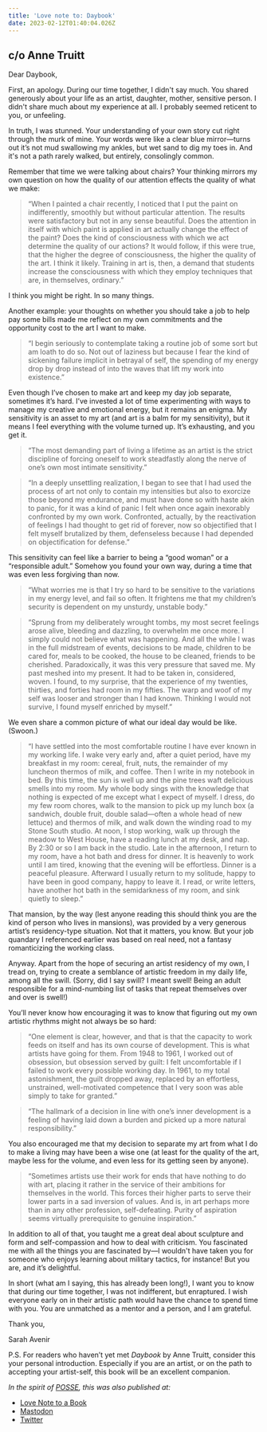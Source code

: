 ```yaml
---
title: 'Love note to: Daybook'
date: 2023-02-12T01:40:04.026Z
---
```


## c/o Anne Truitt

Dear Daybook,

First, an apology. During our time together, I didn't say much. You shared generously about your life as an artist, daughter, mother, sensitive person. I didn't share much about my experience at all. I probably seemed reticent to you, or unfeeling.

In truth, I was stunned. Your understanding of your own story cut right through the murk of mine. Your words were like a clear blue mirror—turns out it’s not mud swallowing my ankles, but wet sand to dig my toes in. And it's not a path rarely walked, but entirely, consolingly common.

Remember that time we were talking about chairs? Your thinking mirrors my own question on how the quality of our attention effects the quality of what we make:

> “When I painted a chair recently, I noticed that I put the paint on indifferently, smoothly but without particular attention. The results were satisfactory but not in any sense beautiful. Does the attention in itself with which paint is applied in art actually change the effect of the paint? Does the kind of consciousness with which we act determine the quality of our actions? It would follow, if this were true, that the higher the degree of consciousness, the higher the quality of the art. I think it likely. Training in art is, then, a demand that students increase the consciousness with which they employ techniques that are, in themselves, ordinary.”

I think you might be right. In so many things.

Another example: your thoughts on whether you should take a job to help pay some bills made me reflect on my own commitments and the opportunity cost to the art I want to make.

> “I begin seriously to contemplate taking a routine job of some sort but am loath to do so. Not out of laziness but because I fear the kind of sickening failure implicit in betrayal of self, the spending of my energy drop by drop instead of into the waves that lift my work into existence.”

Even though I’ve chosen to make art and keep my day job separate, sometimes it’s hard. I’ve invested a lot of time experimenting with ways to manage my creative and emotional energy, but it remains an enigma. My sensitivity is an asset to my art (and art is a balm for my sensitivity), but it means I feel everything with the volume turned up. It’s exhausting, and you get it.

> “The most demanding part of living a lifetime as an artist is the strict discipline of forcing oneself to work steadfastly along the nerve of one’s own most intimate sensitivity.”

> “In a deeply unsettling realization, I began to see that I had used the process of art not only to contain my intensities but also to exorcize those beyond my endurance, and must have done so with haste akin to panic, for it was a kind of panic I felt when once again inexorably confronted by my own work. Confronted, actually, by the reactivation of feelings I had thought to get rid of forever, now so objectified that I felt myself brutalized by them, defenseless because I had depended on objectification for defense.”

This sensitivity can feel like a barrier to being a “good woman” or a “responsible adult.” Somehow you found your own way, during a time that was even less forgiving than now.

> “What worries me is that I try so hard to be sensitive to the variations in my energy level, and fail so often. It frightens me that my children’s security is dependent on my unsturdy, unstable body.”

> “Sprung from my deliberately wrought tombs, my most secret feelings arose alive, bleeding and dazzling, to overwhelm me once more. I simply could not believe what was happening. And all the while I was in the full midstream of events, decisions to be made, children to be cared for, meals to be cooked, the house to be cleaned, friends to be cherished. Paradoxically, it was this very pressure that saved me. My past meshed into my present. It had to be taken in, considered, woven. I found, to my surprise, that the experience of my twenties, thirties, and forties had room in my fifties. The warp and woof of my self was looser and stronger than I had known. Thinking I would not survive, I found myself enriched by myself.”

We even share a common picture of what our ideal day would be like. (Swoon.)

> “I have settled into the most comfortable routine I have ever known in my working life. I wake very early and, after a quiet period, have my breakfast in my room: cereal, fruit, nuts, the remainder of my luncheon thermos of milk, and coffee. Then I write in my notebook in bed. By this time, the sun is well up and the pine trees waft delicious smells into my room. My whole body sings with the knowledge that nothing is expected of me except what I expect of myself. I dress, do my few room chores, walk to the mansion to pick up my lunch box (a sandwich, double fruit, double salad—often a whole head of new lettuce) and thermos of milk, and walk down the winding road to my Stone South studio. At noon, I stop working, walk up through the meadow to West House, have a reading lunch at my desk, and nap. By 2:30 or so I am back in the studio. Late in the afternoon, I return to my room, have a hot bath and dress for dinner. It is heavenly to work until I am tired, knowing that the evening will be effortless. Dinner is a peaceful pleasure. Afterward I usually return to my solitude, happy to have been in good company, happy to leave it. I read, or write letters, have another hot bath in the semidarkness of my room, and sink quietly to sleep.”

That mansion, by the way (lest anyone reading this should think you are the kind of person who lives in mansions), was provided by a very generous artist’s residency-type situation. Not that it matters, you know. But your job quandary I referenced earlier was based on real need, not a fantasy romanticizing the working class.

Anyway. Apart from the hope of securing an artist residency of my own, I tread on, trying to create a semblance of artistic freedom in my daily life, among all the swill. (Sorry, did I say swill? I meant swell! Being an adult responsible for a mind-numbing list of tasks that repeat themselves over and over is swell!)

You’ll never know how encouraging it was to know that figuring out my own artistic rhythms might not always be so hard:

> “One element is clear, however, and that is that the capacity to work feeds on itself and has its own course of development. This is what artists have going for them. From 1948 to 1961, I worked out of obsession, but obsession served by guilt: I felt uncomfortable if I failed to work every possible working day. In 1961, to my total astonishment, the guilt dropped away, replaced by an effortless, unstrained, well-motivated competence that I very soon was able simply to take for granted.”

> “The hallmark of a decision in line with one’s inner development is a feeling of having laid down a burden and picked up a more natural responsibility.”

You also encouraged me that my decision to separate my art from what I do to make a living may have been a wise one (at least for the quality of the art, maybe less for the volume, and even less for its getting seen by anyone).

> “Sometimes artists use their work for ends that have nothing to do with art, placing it rather in the service of their ambitions for themselves in the world. This forces their higher parts to serve their lower parts in a sad inversion of values. And is, in art perhaps more than in any other profession, self-defeating. Purity of aspiration seems virtually prerequisite to genuine inspiration.”

In addition to all of that, you taught me a great deal about sculpture and form and self-compassion and how to deal with criticism. You fascinated me with all the things you are fascinated by—I wouldn't have taken you for someone who enjoys learning about military tactics, for instance! But you are, and it’s delightful.

In short (what am I saying, this has already been long!), I want you to know that during our time together, I was not indifferent, but enraptured. I wish everyone early on in their artistic path would have the chance to spend time with you. You are unmatched as a mentor and a person, and I am grateful.

Thank you,

Sarah Avenir

P.S. For readers who haven’t yet met *Daybook* by Anne Truitt, consider this your personal introduction. Especially if you are an artist, or on the path to accepting your artist-self, this book will be an excellent companion.

*In the spirit of [POSSE](https://indieweb.org/POSSE), this was also published at:*

* [Love Note to a Book](https://lovenotetoabook.substack.com/p/daybook)
* [Mastodon](https://tw.town/@sarahavenir/109853683313870108)
* [Twitter](https://twitter.com/sarahavenir/status/1624870295445323777)
